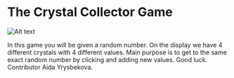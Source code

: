 # The Crystal Collector Game
![Alt text](.assets/images/screenshot.png)

In this game you will be given a random number. On the display we have 4 different crystals with 4 different values. 
Main purpose is to get to the same exact random number by clicking and adding new values. Good luck.
Contributor Aida Yrysbekova.
